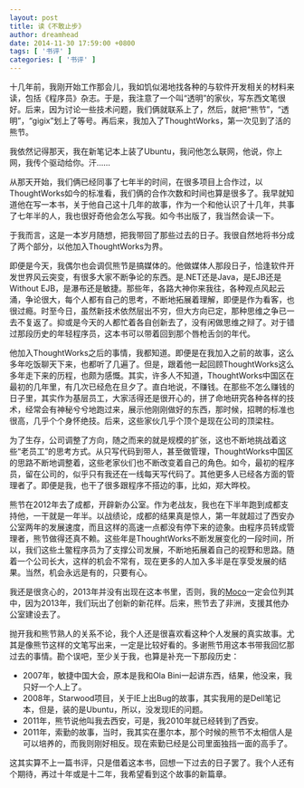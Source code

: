 ```yaml
---
layout: post
title: 读《不敢止步》
author: dreamhead
date: 2014-11-30 17:59:00 +0800
tags: [ '书评' ]
categories: [ '书评' ]
---
```


十几年前，我刚开始工作那会儿，我如饥似渴地找各种的与软件开发相关的材料来读，包括《程序员》杂志。于是，我注意了一个叫“透明”的家伙，写东西文笔很好。后来，因为讨论一些技术问题，我们俩就联系上了，然后，就把“熊节”，“透明”，“gigix”划上了等号。再后来，我加入了ThoughtWorks，第一次见到了活的熊节。

我依然记得那天，我在新笔记本上装了Ubuntu，我问他怎么联网，他说，你上网，我传个驱动给你。汗……

从那天开始，我们俩已经同事了七年半的时间，在很多项目上合作过，以ThoughtWorks如今的标准看，我们俩的合作次数和时间也算是很多了。我早就知道他在写一本书，关于他自己这十几年的故事，作为一个和他认识了十几年，共事了七年半的人，我也很好奇他会怎么写我。如今书出版了，我当然会读一下。

于我而言，这是一本岁月随想，把我带回了那些过去的日子。我很自然地将书分成了两个部分，以他加入ThoughtWorks为界。

即便是今天，我偶尔也会调侃熊节是搞媒体的。他做媒体人那段日子，恰逢软件开发世界风云突变，有很多大家不断争论的东西。是.NET还是Java，是EJB还是Without EJB，是瀑布还是敏捷。那些年，各路大神你来我往，各种观点风起云涌，争论很大，每个人都有自己的思考，不断地拓展着理解，即便是作为看客，也很过瘾。时至今日，虽然新技术依然层出不穷，但大方向已定，那种思维之争已一去不复返了。抑或是今天的人都忙着各自创新去了，没有闲做思维之辩了。对于错过那段历史的年轻程序员，这本书可以带着回到那个唇枪舌剑的年代。

他加入ThoughtWorks之后的事情，我都知道。即便是在我加入之前的故事，这么多年吃饭聊天下来，也都听了几遍了。但是，跟着他一起回顾ThoughtWorks这么多年走下来的历程，也颇为感慨。其实，许多人不知道，ThoughtWorks中国区在最初的几年里，有几次已经危在旦夕了。直白地说，不赚钱。在那些不怎么赚钱的日子里，其实作为基层员工，大家活得还是很开心的，拼了命地研究各种各样的技术，经常会有神秘兮兮地跑过来，展示他刚刚做好的东西，那时候，招聘的标准也很高，几乎个个身怀绝技。后来，这些家伙几乎个顶个是现在公司的顶梁柱。

为了生存，公司调整了方向，随之而来的就是规模的扩张，这也不断地挑战着这些“老员工”的思考方式。从只写代码到带人，甚至做管理，ThoughtWorks中国区的思路不断地调整着，这些老家伙们也不断改变着自己的角色。如今，最初的程序员，留在公司的，似乎只有我还在一线每天写代码了。其他更多人已经各方面的管理者了。即便是我，也干了很多跟程序不搭边的事，比如，郑大晔校。

熊节在2012年去了成都，开辟新办公室。作为老战友，我也在下半年跑到成都支持他，一干就是一年半。以战绩论，成都的结果真是惊人，第一年就超过了西安办公室两年的发展速度，而且这样的高速一点都没有停下来的迹象。由程序员转成管理者，熊节做得还真不赖。这些年是ThoughtWorks不断发展变化的一段时间，所以，我们这些土鳖程序员为了支撑公司发展，不断地拓展着自己的视野和思路。随着一个公司长大，这样的机会不常有，现在更多的人加入多半是在享受发展的结果。当然，机会永远是有的，只要有心。

我还是很贪心的，2013年并没有出现在这本书里，否则，我的[Moco](https://github.com/dreamhead/moco)一定会位列其中，因为2013年，我们玩出了创新的新花样。后来，熊节去了非洲，支援其他办公室建设去了。

抛开我和熊节熟人的关系不论，我个人还是很喜欢看这种个人发展的真实故事。尤其是像熊节这样的文笔写出来，一定是比较好看的。多谢熊节用这本书带我回忆那过去的事情。勘个误吧，至少关于我，也算是补充一下那段历史：

- 2007年，敏捷中国大会，原本是我和Ola Bini一起讲东西，结果，他没来，我只好一个人上了。
- 2008年，Starwood项目，关于IE上出Bug的故事，其实我用的是Dell笔记本，但是，装的是Ubuntu，所以，没发现IE的问题。
- 2011年，熊节说他叫我去西安，可是，我2010年就已经转到了西安。
- 2011年，索勤的故事，当时，我其实在墨尔本，那个时候的熊节不太相信人是可以培养的，而我则刚好相反。现在索勤已经是公司里面独挡一面的高手了。

这其实算不上一篇书评，只是借着这本书，回想一下过去的日子罢了。我个人还有个期待，再过十年或是十二年，我希望看到这个故事的新篇章。



